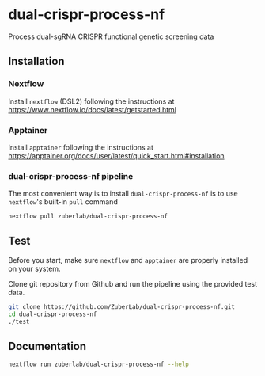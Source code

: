 # dual-crispr-process-nf
Process dual-sgRNA CRISPR functional genetic screening data

## Installation

### Nextflow
Install `nextflow` (DSL2) following the instructions at https://www.nextflow.io/docs/latest/getstarted.html

### Apptainer
Install `apptainer` following the instructions at
https://apptainer.org/docs/user/latest/quick_start.html#installation

### dual-crispr-process-nf pipeline
The most convenient way is to install `dual-crispr-process-nf` is to use `nextflow`'s built-in `pull` command
```bash
nextflow pull zuberlab/dual-crispr-process-nf
```

## Test
Before you start, make sure `nextflow` and `apptainer` are properly installed on your system.

Clone git repository from Github and run the pipeline using the provided test data.
```bash
git clone https://github.com/ZuberLab/dual-crispr-process-nf.git
cd dual-crispr-process-nf
./test
```

## Documentation
```bash
nextflow run zuberlab/dual-crispr-process-nf --help
```